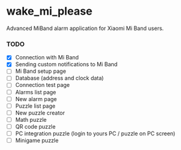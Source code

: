 # wake_mi_please

Advanced MiBand alarm application for Xiaomi Mi Band users.

### TODO

- [x] Connection with Mi Band
- [x] Sending custom notifications to Mi Band
- [ ] Mi Band setup page
- [ ] Database (address and clock data)
- [ ] Connection test page
- [ ] Alarms list page
- [ ] New alarm page
- [ ] Puzzle list page
- [ ] New puzzle creator
- [ ] Math puzzle
- [ ] QR code puzzle
- [ ] PC integration puzzle (login to yours PC / puzzle on PC screen)
- [ ] Minigame puzzle
